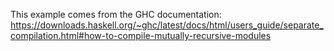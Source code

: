 This example comes from the GHC documentation: https://downloads.haskell.org/~ghc/latest/docs/html/users_guide/separate_compilation.html#how-to-compile-mutually-recursive-modules